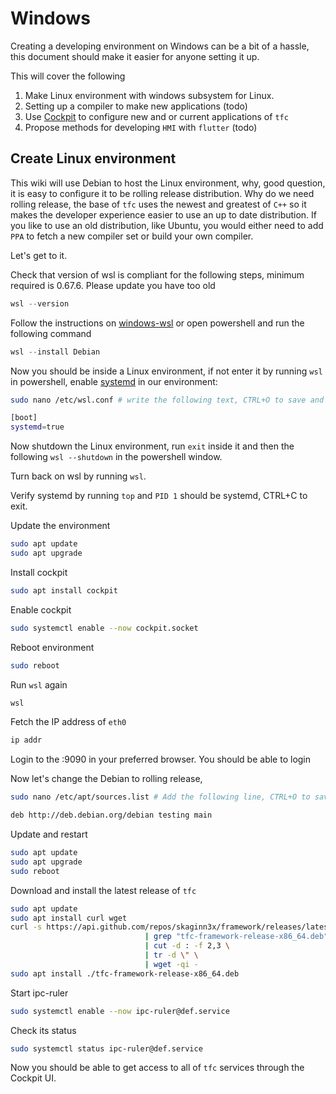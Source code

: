# Windows

Creating a developing environment on Windows can be a bit of a hassle, this document should make it easier for anyone setting it up.

This will cover the following
1. Make Linux environment with windows subsystem for Linux.
2. Setting up a compiler to make new applications (todo)
3. Use [Cockpit](https://github.com/cockpit-project/cockpit/) to configure new and or current applications of `tfc`
4. Propose methods for developing `HMI` with `flutter` (todo)


## Create Linux environment

This wiki will use Debian to host the Linux environment, why, good question, it is easy to configure it to be rolling release distribution. Why do we need rolling release, the base of `tfc` uses the newest and greatest of `C++` so it makes the developer experience easier to use an up to date distribution. If you like to use an old distribution, like Ubuntu, you would either need to add `PPA` to fetch a new compiler set or build your own compiler.

Let's get to it.

Check that version of wsl is compliant for the following steps, minimum required is 0.67.6. Please update you have too old
```powershell
wsl --version
```

Follow the instructions on [windows-wsl](https://learn.microsoft.com/en-us/windows/wsl/install) or open powershell and run the following command
```powershell
wsl --install Debian
```

Now you should be inside a Linux environment, if not enter it by running `wsl` in powershell, enable [systemd](https://github.com/systemd/systemd/) in our environment:

```bash
sudo nano /etc/wsl.conf # write the following text, CTRL+O to save and CTRL+X to exit.

[boot]
systemd=true
```

Now shutdown the Linux environment, run `exit` inside it and then the following `wsl --shutdown` in the powershell window.

Turn back on wsl by running `wsl`.

Verify systemd by running `top` and `PID 1` should be systemd, CTRL+C to exit.

Update the environment
```bash
sudo apt update
sudo apt upgrade
```

Install cockpit
```bash
sudo apt install cockpit
```

Enable cockpit
```bash
sudo systemctl enable --now cockpit.socket
```

Reboot environment
```bash
sudo reboot
```

Run `wsl` again
```powershell
wsl
```

Fetch the IP address of `eth0`
```bash
ip addr
```

Login to the <ip>:9090 in your preferred browser.
You should be able to login

Now let's change the Debian to rolling release,

```bash
sudo nano /etc/apt/sources.list # Add the following line, CTRL+O to save and CTRL+X to exit. 

deb http://deb.debian.org/debian testing main
```

Update and restart
```bash
sudo apt update
sudo apt upgrade
sudo reboot
```


Download and install the latest release of `tfc`
```bash
sudo apt update
sudo apt install curl wget
curl -s https://api.github.com/repos/skaginn3x/framework/releases/latest \
                              | grep "tfc-framework-release-x86_64.deb" \
                              | cut -d : -f 2,3 \
                              | tr -d \" \
                              | wget -qi -
sudo apt install ./tfc-framework-release-x86_64.deb
```


Start ipc-ruler
```bash
sudo systemctl enable --now ipc-ruler@def.service
```

Check its status
```bash
sudo systemctl status ipc-ruler@def.service
```

Now you should be able to get access to all of `tfc` services through the Cockpit UI.
